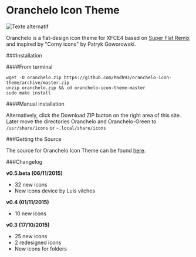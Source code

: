 Oranchelo Icon Theme
===============
![Texte alternatif](http://oi63.tinypic.com/2145ef4.jpg "Oranchelo Icon Theme")

Oranchelo is a flat-design icon theme for XFCE4 based on [Super Flat Remix](https://github.com/daniruiz/Super-Flat-Remix) and inspired by "Corny icons" by Patryk Goworowski. 

###Installation

####From terminal

    wget -O oranchelo.zip https://github.com/Madh93/oranchelo-icon-theme/archive/master.zip
    unzip oranchelo.zip && cd oranchelo-icon-theme-master
    sudo make install

####Manual installation

Alternatively, click the Download ZIP button on the right area of this site. Later move the directories Oranchelo and Oranchelo-Green to `/usr/share/icons` or `~.local/share/icons`

###Getting the Source

The source for Oranchelo Icon Theme can be found [here](http://zayronxio.deviantart.com/art/Oranchelo-icons-beta-v0-5-567346368).

###Changelog

**v0.5.beta (06/11/2015)**

- 32 new icons
- New icons device by Luis vilches 

**v0.4 (01/11/2015)**

- 10 new icons

**v0.3 (17/10/2015)**

- 25 new icons
- 2 redesigned icons
- New icons for folders